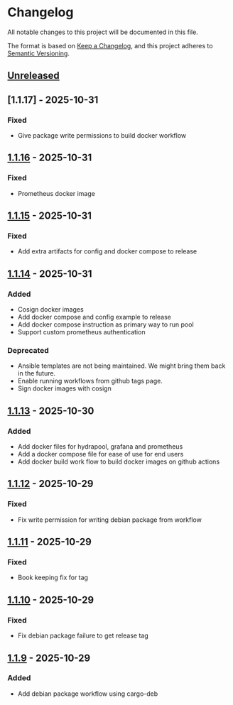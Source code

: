 # Changelog

All notable changes to this project will be documented in this file.

The format is based on [Keep a Changelog](https://keepachangelog.com/en/1.1.0/),
and this project adheres to [Semantic Versioning](https://semver.org/spec/v2.0.0.html).

## [Unreleased]

## [1.1.17] - 2025-10-31

### Fixed

- Give package write permissions to build docker workflow

## [1.1.16] - 2025-10-31

### Fixed

- Prometheus docker image

## [1.1.15] - 2025-10-31

### Fixed

- Add extra artifacts for config and docker compose to release

## [1.1.14] - 2025-10-31

### Added

- Cosign docker images
- Add docker compose and config example to release
- Add docker compose instruction as primary way to run pool
- Support custom prometheus authentication

### Deprecated

- Ansible templates are not being maintained. We might bring them back
  in the future.
- Enable running workflows from github tags page.
- Sign docker images with cosign

## [1.1.13] - 2025-10-30

### Added

- Add docker files for hydrapool, grafana and prometheus
- Add a docker compose file for ease of use for end users
- Add docker build work flow to build docker images on github actions

## [1.1.12] - 2025-10-29

### Fixed

- Fix write permission for writing debian package from workflow

## [1.1.11] - 2025-10-29

### Fixed

- Book keeping fix for tag

## [1.1.10] - 2025-10-29

### Fixed

- Fix debian package failure to get release tag

## [1.1.9] - 2025-10-29

### Added

- Add debian package workflow using cargo-deb

[unreleased]: https://github.com/256-foundation/Hydra-Pool/compare/v1.1.17...HEAD
[1.1.16]: https://github.com/256-foundation/Hydra-Pool/compare/v1.1.16...v1.1.17
[1.1.16]: https://github.com/256-foundation/Hydra-Pool/compare/v1.1.15...v1.1.16
[1.1.15]: https://github.com/256-foundation/Hydra-Pool/compare/v1.1.14...v1.1.15
[1.1.14]: https://github.com/256-foundation/Hydra-Pool/compare/v1.1.13...v1.1.14
[1.1.13]: https://github.com/256-foundation/Hydra-Pool/compare/v1.1.12...v1.1.13
[1.1.12]: https://github.com/256-foundation/Hydra-Pool/compare/v1.1.11...v1.1.12
[1.1.11]: https://github.com/256-foundation/Hydra-Pool/compare/v1.1.10...v1.1.11
[1.1.10]: https://github.com/256-foundation/Hydra-Pool/compare/v1.1.9...v1.1.10
[1.1.9]: https://github.com/256-foundation/Hydra-Pool/compare/v1.1.8...v1.1.9


